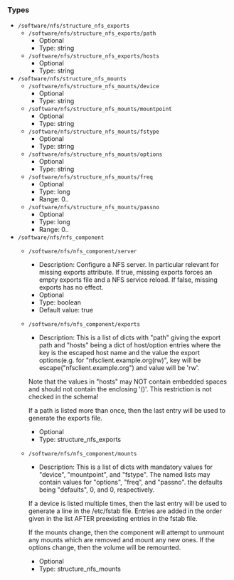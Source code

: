 
### Types

 - `/software/nfs/structure_nfs_exports`
    - `/software/nfs/structure_nfs_exports/path`
        - Optional
        - Type: string
    - `/software/nfs/structure_nfs_exports/hosts`
        - Optional
        - Type: string
 - `/software/nfs/structure_nfs_mounts`
    - `/software/nfs/structure_nfs_mounts/device`
        - Optional
        - Type: string
    - `/software/nfs/structure_nfs_mounts/mountpoint`
        - Optional
        - Type: string
    - `/software/nfs/structure_nfs_mounts/fstype`
        - Optional
        - Type: string
    - `/software/nfs/structure_nfs_mounts/options`
        - Optional
        - Type: string
    - `/software/nfs/structure_nfs_mounts/freq`
        - Optional
        - Type: long
        - Range: 0..
    - `/software/nfs/structure_nfs_mounts/passno`
        - Optional
        - Type: long
        - Range: 0..
 - `/software/nfs/nfs_component`
    - `/software/nfs/nfs_component/server`
        - Description: Configure a NFS server. In particular relevant for missing exports attribute.
      If true, missing exports forces an empty exports file and a NFS service reload.
      If false, missing exports has no effect.
        - Optional
        - Type: boolean
        - Default value: true
    - `/software/nfs/nfs_component/exports`
        - Description: This is a list of dicts with "path" giving the export path and
      "hosts" being a dict of host/option entries where the key is the escaped host name and
      the value the export options(e.g. for "nfsclient.example.org(rw)",
      key will be escape("nfsclient.example.org") and value will be 'rw'.

      Note that the values in "hosts" may NOT contain embedded spaces and should not contain
      the enclosing '()'.  This restriction is not checked in the schema!

      If a path is listed more than once, then the last entry will be used
      to generate the exports file.
    
        - Optional
        - Type: structure_nfs_exports
    - `/software/nfs/nfs_component/mounts`
        - Description: This is a list of dicts with mandatory values for
      "device", "mountpoint", and "fstype".  The named lists may contain
      values for "options", "freq", and "passno". the defaults being
      "defaults", 0, and 0, respectively.

      If a device is listed multiple times, then the last entry will be
      used to generate a line in the /etc/fstab file.  Entries are added in
      the order given in the list AFTER preexisting entries in the fstab
      file.

      If the mounts change, then the component will attempt to unmount any
      mounts which are removed and mount any new ones.  If the options
      change, then the volume will be remounted.
    
        - Optional
        - Type: structure_nfs_mounts
